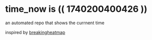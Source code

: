 # time_now is (( 1740200400426 ))

an automated repo that shows the currnent time

inspired by [breakingheatmap](https://github.com/breakingheatmap/breakingheatmap)